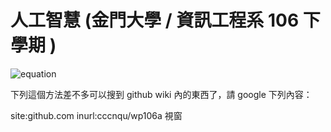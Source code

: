 # 人工智慧 (金門大學 / 資訊工程系 106 下學期 )

![equation](http://latex.codecogs.com/gif.latex?\int_0^{\infty}f(x)dx)

下列這個方法差不多可以搜到 github wiki 內的東西了，請 google 下列內容：

site:github.com inurl:cccnqu/wp106a 視窗

